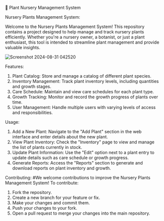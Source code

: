 
🌱 Plant Nursery Management System

Nursery Plants Management System:

Welcome to the Nursery Plants Management System! This repository contains a project designed to help manage and track nursery plants efficiently. Whether you're a nursery owner, a botanist, or just a plant enthusiast, this tool is intended to streamline plant management and provide valuable insights.


![Screenshot 2024-08-31 042520](https://github.com/user-attachments/assets/0ea8e9c0-a3f3-4696-9581-e8e168adc3c3)

Features:
1. Plant Catalog: Store and manage a catalog of different plant species.
2. Inventory Management: Track plant inventory levels, including quantities and growth stages.
3. Care Schedule: Maintain and view care schedules for each plant type.
4. Growth Tracking: Monitor and record the growth progress of plants over time.
5. User Management: Handle multiple users with varying levels of access and responsibilities.

Usage:
1. Add a New Plant: Navigate to the "Add Plant" section in the web interface and enter details about the new plant.
2. View Plant Inventory: Check the "Inventory" page to view and manage the list of plants currently in stock.
3. Update Plant Information: Use the "Edit" option next to a plant entry to update details such as care schedule or growth progress.
4. Generate Reports: Access the "Reports" section to generate and download reports on plant inventory and growth.

Contributing:
#We welcome contributions to improve the Nursery Plants Management System! To contribute:

1. Fork the repository.
2. Create a new branch for your feature or fix.
3. Make your changes and commit them.
4. Push your changes to your fork.
5. Open a pull request to merge your changes into the main repository.


